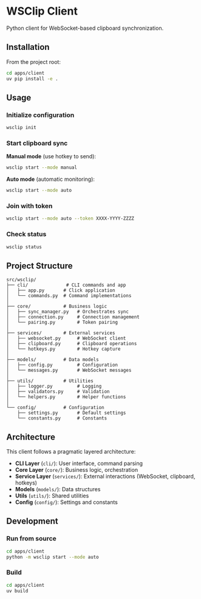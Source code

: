 # WSClip Client

Python client for WebSocket-based clipboard synchronization.

## Installation

From the project root:

```bash
cd apps/client
uv pip install -e .
```

## Usage

### Initialize configuration

```bash
wsclip init
```

### Start clipboard sync

**Manual mode** (use hotkey to send):
```bash
wsclip start --mode manual
```

**Auto mode** (automatic monitoring):
```bash
wsclip start --mode auto
```

### Join with token

```bash
wsclip start --mode auto --token XXXX-YYYY-ZZZZ
```

### Check status

```bash
wsclip status
```

## Project Structure

```
src/wsclip/
├── cli/              # CLI commands and app
│   ├── app.py       # Click application
│   └── commands.py  # Command implementations
│
├── core/            # Business logic
│   ├── sync_manager.py   # Orchestrates sync
│   ├── connection.py     # Connection management
│   └── pairing.py        # Token pairing
│
├── services/        # External services
│   ├── websocket.py      # WebSocket client
│   ├── clipboard.py      # Clipboard operations
│   └── hotkeys.py        # Hotkey capture
│
├── models/          # Data models
│   ├── config.py         # Configuration
│   └── messages.py       # WebSocket messages
│
├── utils/           # Utilities
│   ├── logger.py         # Logging
│   ├── validators.py     # Validation
│   └── helpers.py        # Helper functions
│
└── config/          # Configuration
    ├── settings.py       # Default settings
    └── constants.py      # Constants
```

## Architecture

This client follows a pragmatic layered architecture:

- **CLI Layer** (`cli/`): User interface, command parsing
- **Core Layer** (`core/`): Business logic, orchestration
- **Service Layer** (`services/`): External interactions (WebSocket, clipboard, hotkeys)
- **Models** (`models/`): Data structures
- **Utils** (`utils/`): Shared utilities
- **Config** (`config/`): Settings and constants

## Development

### Run from source

```bash
cd apps/client
python -m wsclip start --mode auto
```

### Build

```bash
cd apps/client
uv build
```
